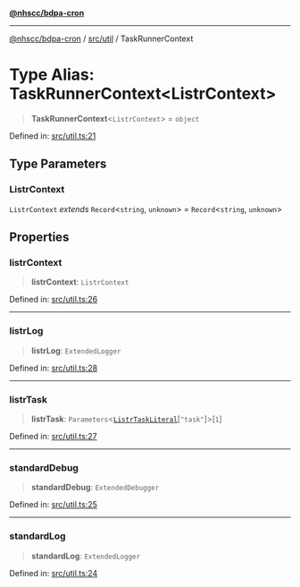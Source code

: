 [**@nhscc/bdpa-cron**](../../../README.md)

***

[@nhscc/bdpa-cron](../../../README.md) / [src/util](../README.md) / TaskRunnerContext

# Type Alias: TaskRunnerContext\<ListrContext\>

> **TaskRunnerContext**\<`ListrContext`\> = `object`

Defined in: [src/util.ts:21](https://github.com/nhscc/bdpa-cron/blob/8ad58c8c8508bf539936ccdd28c6f77ce4493fea/src/util.ts#L21)

## Type Parameters

### ListrContext

`ListrContext` *extends* `Record`\<`string`, `unknown`\> = `Record`\<`string`, `unknown`\>

## Properties

### listrContext

> **listrContext**: `ListrContext`

Defined in: [src/util.ts:26](https://github.com/nhscc/bdpa-cron/blob/8ad58c8c8508bf539936ccdd28c6f77ce4493fea/src/util.ts#L26)

***

### listrLog

> **listrLog**: `ExtendedLogger`

Defined in: [src/util.ts:28](https://github.com/nhscc/bdpa-cron/blob/8ad58c8c8508bf539936ccdd28c6f77ce4493fea/src/util.ts#L28)

***

### listrTask

> **listrTask**: `Parameters`\<[`ListrTaskLiteral`](ListrTaskLiteral.md)\[`"task"`\]\>\[`1`\]

Defined in: [src/util.ts:27](https://github.com/nhscc/bdpa-cron/blob/8ad58c8c8508bf539936ccdd28c6f77ce4493fea/src/util.ts#L27)

***

### standardDebug

> **standardDebug**: `ExtendedDebugger`

Defined in: [src/util.ts:25](https://github.com/nhscc/bdpa-cron/blob/8ad58c8c8508bf539936ccdd28c6f77ce4493fea/src/util.ts#L25)

***

### standardLog

> **standardLog**: `ExtendedLogger`

Defined in: [src/util.ts:24](https://github.com/nhscc/bdpa-cron/blob/8ad58c8c8508bf539936ccdd28c6f77ce4493fea/src/util.ts#L24)
